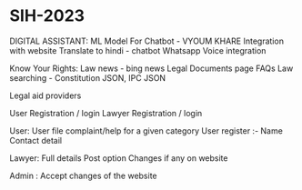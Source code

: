 # SIH-2023

DIGITAL ASSISTANT:
ML Model For Chatbot - VYOUM KHARE
Integration with website
Translate to hindi - chatbot
Whatsapp Voice integration



Know Your Rights:
Law news - bing news
Legal Documents page
FAQs
Law searching - Constitution JSON, IPC JSON


Legal aid providers

User Registration / login
Lawyer Registration / login

User:
User file complaint/help for a given category
User register :- Name Contact detail


Lawyer:
Full details
Post option
Changes if any on website	

Admin :
Accept changes of the website



